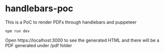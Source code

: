 # handlebars-poc
This is a PoC to render PDFs through handlebars and puppeteer

```
npm run dev
```

Open https://localhost:3000 to see the generated HTML and there will be a PDF generated under /pdf folder
